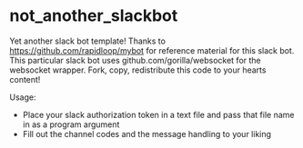 # not_another_slackbot
Yet another slack bot template! Thanks to https://github.com/rapidloop/mybot for reference material for this slack bot. This particular slack bot uses github.com/gorilla/websocket for the websocket wrapper. Fork, copy, redistribute this code to your hearts content!

Usage: 

- Place your slack authorization token in a text file and pass that file name in as a program argument
- Fill out the channel codes and the message handling to your liking
